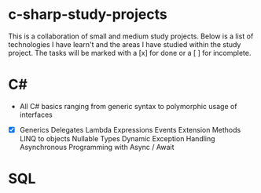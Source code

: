 # c-sharp-study-projects
This is a collaboration of small and medium study projects. Below is a list of technologies I have learn't and the areas I have studied within the study project. The tasks will be marked with a [x] for done or a [ ] for incomplete.

# C#
- All C# basics ranging from generic syntax to polymorphic usage of interfaces

- [x] Generics
Delegates
Lambda Expressions
Events
Extension Methods
LINQ to objects
Nullable Types
Dynamic
Exception Handling
Asynchronous Programming with Async / Await 

# SQL
